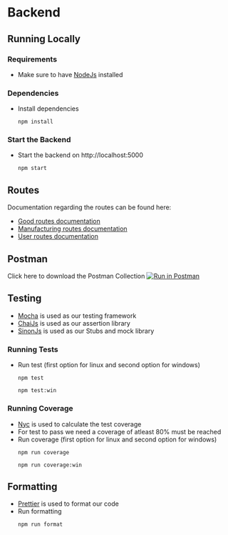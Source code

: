 # Backend

## Running Locally

### Requirements
- Make sure to have [NodeJs](https://nodejs.org/en/) installed

### Dependencies
- Install dependencies
    ```
    npm install
    ```

### Start the Backend
- Start the backend on http://localhost:5000
    ```
    npm start
    ```

## Routes
Documentation regarding the routes can be found here:
- [Good routes documentation](Routes/good_routes.md)
- [Manufacturing routes documentation](Routes/manufacturing_routes.md)
- [User routes documentation](Routes/user_routes.md)

## Postman
Click here to download the Postman Collection
[![Run in Postman](https://run.pstmn.io/button.svg)](https://app.getpostman.com/join-team?invite_code=86ed225b3ea10b882ff08d2c6d47d410)

## Testing
- [Mocha](https://mochajs.org/) is used as our testing framework
- [ChaiJs](https://www.chaijs.com/) is used as our assertion library
- [SinonJs](https://sinonjs.org/) is used as our Stubs and mock library

### Running Tests
- Run test (first option for linux and second option for windows)
    ```
    npm test
    ```
    ```
    npm test:win
    ```

### Running Coverage
- [Nyc](https://www.npmjs.com/package/nyc) is used to calculate the test coverage
- For test to pass we need a coverage of atleast 80% must be reached
- Run coverage (first option for linux and second option for windows)
    ```
    npm run coverage
    ```
    ```
    npm run coverage:win
    ```

## Formatting
- [Prettier](https://prettier.io/) is used to format our code
- Run formatting
    ```
    npm run format
    ```